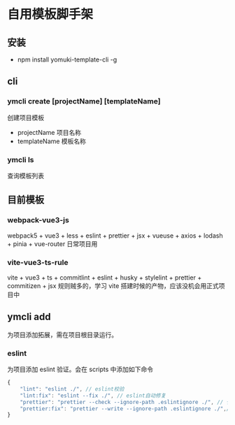 <!--
 * @Desc:
 * @Author: 曾茹菁
 * @Date: 2022-08-19 10:17:41
 * @LastEditors: 曾茹菁
 * @LastEditTime: 2022-08-30 15:21:59
-->

# 自用模板脚手架

## 安装

- npm install yomuki-template-cli -g

## cli

### ymcli create [projectName] [templateName]

创建项目模板

- projectName 项目名称
- templateName 模板名称

### ymcli ls

查询模板列表

## 目前模板

### webpack-vue3-js

webpack5 + vue3 + less + eslint + prettier + jsx + vueuse + axios + lodash + pinia + vue-router
日常项目用

### vite-vue3-ts-rule

vite + vue3 + ts + commitlint + eslint + husky + stylelint + prettier + commitizen + jsx
规则贼多的，学习 vite 搭建时候的产物，应该没机会用正式项目中

## ymcli add

为项目添加拓展，需在项目根目录运行。

### eslint

为项目添加 eslint 验证。会在 scripts 中添加如下命令

```js
{
    "lint": "eslint ./", // eslint校验
    "lint:fix": "eslint --fix ./", // eslint自动修复
    "prettier": "prettier --check --ignore-path .eslintignore ./", // 代码格式化检查
    "prettier:fix": "prettier --write --ignore-path .eslintignore ./",// 代码格式化修复
}
```
